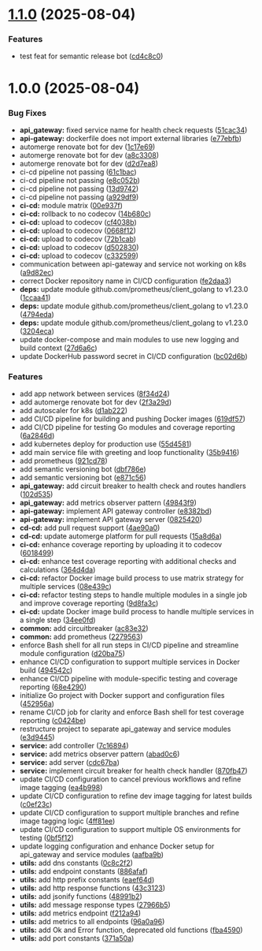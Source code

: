 # [1.1.0](https://github.com/MarcoFontana48/AUSL-Romagna-CCE-Microservices-Project-Proposal/compare/v1.0.0...v1.1.0) (2025-08-04)


### Features

* test feat for semantic release bot ([cd4c8c0](https://github.com/MarcoFontana48/AUSL-Romagna-CCE-Microservices-Project-Proposal/commit/cd4c8c03babab2cbd0f35e167d510768a615026c))

# 1.0.0 (2025-08-04)


### Bug Fixes

* **api_gateway:** fixed service name for health check requests ([51cac34](https://github.com/MarcoFontana48/AUSL-Romagna-CCE-Microservices-Project-Proposal/commit/51cac341b091fa4ff7c035fd3b961faf6007aa09))
* **api-gateway:** dockerfile does not import external libraries ([e77ebfb](https://github.com/MarcoFontana48/AUSL-Romagna-CCE-Microservices-Project-Proposal/commit/e77ebfb28c2d6443de6135aebacdaef88b74c7fe))
* automerge renovate bot for dev ([1c17e69](https://github.com/MarcoFontana48/AUSL-Romagna-CCE-Microservices-Project-Proposal/commit/1c17e69d977817d3d98749a533c345e5084a748e))
* automerge renovate bot for dev ([a8c3308](https://github.com/MarcoFontana48/AUSL-Romagna-CCE-Microservices-Project-Proposal/commit/a8c3308a977c0a2796de631ddfba56f4dbea492a))
* automerge renovate bot for dev ([d2d7ea8](https://github.com/MarcoFontana48/AUSL-Romagna-CCE-Microservices-Project-Proposal/commit/d2d7ea84f00cb89ed8221e2c4434bff5302209e0))
* ci-cd pipeline not passing ([61c1bac](https://github.com/MarcoFontana48/AUSL-Romagna-CCE-Microservices-Project-Proposal/commit/61c1bac7e9198051294355bace1918e3591ca0de))
* ci-cd pipeline not passing ([e8c052b](https://github.com/MarcoFontana48/AUSL-Romagna-CCE-Microservices-Project-Proposal/commit/e8c052b6fee1150ad5d9bd4b27e6d08b0458e989))
* ci-cd pipeline not passing ([13d9742](https://github.com/MarcoFontana48/AUSL-Romagna-CCE-Microservices-Project-Proposal/commit/13d9742d7243ccb85c5f431bd39cf08793584945))
* ci-cd pipeline not passing ([a929df9](https://github.com/MarcoFontana48/AUSL-Romagna-CCE-Microservices-Project-Proposal/commit/a929df95882c80b9fcd8c069ca02d3c46c5f86b4))
* **ci-cd:** module matrix ([00e937f](https://github.com/MarcoFontana48/AUSL-Romagna-CCE-Microservices-Project-Proposal/commit/00e937f0a26cbd90102534cfd20057936733ab52))
* **ci-cd:** rollback to no codecov ([14b680c](https://github.com/MarcoFontana48/AUSL-Romagna-CCE-Microservices-Project-Proposal/commit/14b680cabb81a137ed5b4897f5cf234b2f17b227))
* **ci-cd:** upload to codecov ([cf4038b](https://github.com/MarcoFontana48/AUSL-Romagna-CCE-Microservices-Project-Proposal/commit/cf4038b081da4b231278cc67e4c09dafb2c72558))
* **ci-cd:** upload to codecov ([0668f12](https://github.com/MarcoFontana48/AUSL-Romagna-CCE-Microservices-Project-Proposal/commit/0668f1204e0039121a1a1415d29ca0dcb8f9766a))
* **ci-cd:** upload to codecov ([72b1cab](https://github.com/MarcoFontana48/AUSL-Romagna-CCE-Microservices-Project-Proposal/commit/72b1cab51a65ce3e39a56661c39a3ec7820fd8a4))
* **ci-cd:** upload to codecov ([d502830](https://github.com/MarcoFontana48/AUSL-Romagna-CCE-Microservices-Project-Proposal/commit/d50283076d4416c87fd3e6728a641809a5d88c40))
* **ci-cd:** upload to codecov ([c332599](https://github.com/MarcoFontana48/AUSL-Romagna-CCE-Microservices-Project-Proposal/commit/c332599f432b812dfa69bfa6ea3308a778f63b07))
* communication between api-gateway and service not working on k8s ([a9d82ec](https://github.com/MarcoFontana48/AUSL-Romagna-CCE-Microservices-Project-Proposal/commit/a9d82ec0c55b20732e28280da35334d15d7fec13))
* correct Docker repository name in CI/CD configuration ([fe2daa3](https://github.com/MarcoFontana48/AUSL-Romagna-CCE-Microservices-Project-Proposal/commit/fe2daa346eb5420b7d6d0638740c22992062a27c))
* **deps:** update module github.com/prometheus/client_golang to v1.23.0 ([1ccaa41](https://github.com/MarcoFontana48/AUSL-Romagna-CCE-Microservices-Project-Proposal/commit/1ccaa4140971019e25abb6cef6c393c6db5611f3))
* **deps:** update module github.com/prometheus/client_golang to v1.23.0 ([4794eda](https://github.com/MarcoFontana48/AUSL-Romagna-CCE-Microservices-Project-Proposal/commit/4794eda13e53962874d63d14b42a8399bb61337b))
* **deps:** update module github.com/prometheus/client_golang to v1.23.0 ([3204eca](https://github.com/MarcoFontana48/AUSL-Romagna-CCE-Microservices-Project-Proposal/commit/3204ecaa6ed2f31c25ee376349b4bd3b1ac5d62c))
* update docker-compose and main modules to use new logging and build context ([27d6a6c](https://github.com/MarcoFontana48/AUSL-Romagna-CCE-Microservices-Project-Proposal/commit/27d6a6c67ab54e179bdb0977375bed01cb9a1e0c))
* update DockerHub password secret in CI/CD configuration ([bc02d6b](https://github.com/MarcoFontana48/AUSL-Romagna-CCE-Microservices-Project-Proposal/commit/bc02d6be7b9494cb653f8e4b9fe000b4dabb2952))


### Features

* add app network between services ([8f34d24](https://github.com/MarcoFontana48/AUSL-Romagna-CCE-Microservices-Project-Proposal/commit/8f34d24bc8b46354a05f4a38fb4eb2aefd5c93ca))
* add automerge renovate bot for dev ([2f3a29d](https://github.com/MarcoFontana48/AUSL-Romagna-CCE-Microservices-Project-Proposal/commit/2f3a29dd3be8915654b0500e2bacb72db019fda5))
* add autoscaler for k8s ([d1ab222](https://github.com/MarcoFontana48/AUSL-Romagna-CCE-Microservices-Project-Proposal/commit/d1ab222288fe31c9096f9c2b6a4acd107eca2b4f))
* add CI/CD pipeline for building and pushing Docker images ([619df57](https://github.com/MarcoFontana48/AUSL-Romagna-CCE-Microservices-Project-Proposal/commit/619df576ed3509d30be823e00ed40f814d386221))
* add CI/CD pipeline for testing Go modules and coverage reporting ([6a2846d](https://github.com/MarcoFontana48/AUSL-Romagna-CCE-Microservices-Project-Proposal/commit/6a2846d0be374d071f845a1ec0b6db8e2223a2a7))
* add kubernetes deploy for production use ([55d4581](https://github.com/MarcoFontana48/AUSL-Romagna-CCE-Microservices-Project-Proposal/commit/55d45816f07e4932e8a1f49efc0ef70be13c9bca))
* add main service file with greeting and loop functionality ([35b9416](https://github.com/MarcoFontana48/AUSL-Romagna-CCE-Microservices-Project-Proposal/commit/35b941699baefd89943413229e15fb3fe584a313))
* add prometheus ([921cd78](https://github.com/MarcoFontana48/AUSL-Romagna-CCE-Microservices-Project-Proposal/commit/921cd780582c1a242886ce406304fd547307d78d))
* add semantic versioning bot ([dbf786e](https://github.com/MarcoFontana48/AUSL-Romagna-CCE-Microservices-Project-Proposal/commit/dbf786ecc01be12d09a679cee779ee501d432210))
* add semantic versioning bot ([e871c56](https://github.com/MarcoFontana48/AUSL-Romagna-CCE-Microservices-Project-Proposal/commit/e871c56a389a8f4f065b1fef96b36b9c139c2c85))
* **api_gateway:** add circuit breaker to health check and routes handlers ([102d535](https://github.com/MarcoFontana48/AUSL-Romagna-CCE-Microservices-Project-Proposal/commit/102d53556722cadaa0794b7ef3a93623a6b108e5))
* **api_gateway:** add metrics observer pattern ([49843f9](https://github.com/MarcoFontana48/AUSL-Romagna-CCE-Microservices-Project-Proposal/commit/49843f98a7bd7302e07d83edf83c16b84bc72bc9))
* **api-gateway:** implement API gateway controller ([e8382bd](https://github.com/MarcoFontana48/AUSL-Romagna-CCE-Microservices-Project-Proposal/commit/e8382bdae8652392e129824188cb15fdfa1bf5a2))
* **api-gateway:** implement API gateway server ([0825420](https://github.com/MarcoFontana48/AUSL-Romagna-CCE-Microservices-Project-Proposal/commit/082542060c1e26a8bda790b6288c5b0f7343f573))
* **cd-cd:** add pull request support ([4ae90a0](https://github.com/MarcoFontana48/AUSL-Romagna-CCE-Microservices-Project-Proposal/commit/4ae90a067c96c47f9c402b19a142a5cd906ae1b8))
* **cd-cd:** update automerge platform for pull requests ([15a8d6a](https://github.com/MarcoFontana48/AUSL-Romagna-CCE-Microservices-Project-Proposal/commit/15a8d6a28539deb2b936f5c97caecdd4d67a254a))
* **ci-cd:** enhance coverage reporting by uploading it to codecov ([6018499](https://github.com/MarcoFontana48/AUSL-Romagna-CCE-Microservices-Project-Proposal/commit/601849991cb46fb4f569d9aac9716ebe3f5d60b7))
* **ci-cd:** enhance test coverage reporting with additional checks and calculations ([364d4da](https://github.com/MarcoFontana48/AUSL-Romagna-CCE-Microservices-Project-Proposal/commit/364d4daae601119862da5b45f651dc29f50f9211))
* **ci-cd:** refactor Docker image build process to use matrix strategy for multiple services ([08e439c](https://github.com/MarcoFontana48/AUSL-Romagna-CCE-Microservices-Project-Proposal/commit/08e439cf496e2d479374ffef7e04c85bd5dbe9b2))
* **ci-cd:** refactor testing steps to handle multiple modules in a single job and improve coverage reporting ([9d8fa3c](https://github.com/MarcoFontana48/AUSL-Romagna-CCE-Microservices-Project-Proposal/commit/9d8fa3c39957469580fe65791709c26093608c7e))
* **ci-cd:** update Docker image build process to handle multiple services in a single step ([34ee0fd](https://github.com/MarcoFontana48/AUSL-Romagna-CCE-Microservices-Project-Proposal/commit/34ee0fd681d994524067c9ea4c63c5371a154d5c))
* **common:** add circuitbreaker ([ac83e32](https://github.com/MarcoFontana48/AUSL-Romagna-CCE-Microservices-Project-Proposal/commit/ac83e32411733fa4b8d9a91cf6b90a554b29789f))
* **common:** add prometheus ([2279563](https://github.com/MarcoFontana48/AUSL-Romagna-CCE-Microservices-Project-Proposal/commit/2279563c687c60e6ceb36c62b7430d6dd39c9562))
* enforce Bash shell for all run steps in CI/CD pipeline and streamline module configuration ([d20ba75](https://github.com/MarcoFontana48/AUSL-Romagna-CCE-Microservices-Project-Proposal/commit/d20ba75d2abf0e3018b360a6684714b85c85dc62))
* enhance CI/CD configuration to support multiple services in Docker build ([494542c](https://github.com/MarcoFontana48/AUSL-Romagna-CCE-Microservices-Project-Proposal/commit/494542c0906e4d1feb05ce6032985391eba50724))
* enhance CI/CD pipeline with module-specific testing and coverage reporting ([68e4290](https://github.com/MarcoFontana48/AUSL-Romagna-CCE-Microservices-Project-Proposal/commit/68e429038527e941923a184c6aae3315965c0216))
* initialize Go project with Docker support and configuration files ([452956a](https://github.com/MarcoFontana48/AUSL-Romagna-CCE-Microservices-Project-Proposal/commit/452956abf1803a3c660fb5a80a4e0d4c8fc85cfb))
* rename CI/CD job for clarity and enforce Bash shell for test coverage reporting ([c0424be](https://github.com/MarcoFontana48/AUSL-Romagna-CCE-Microservices-Project-Proposal/commit/c0424be928ac564d86a8dfc8de89712f323c23d8))
* restructure project to separate api_gateway and service modules ([e3d9445](https://github.com/MarcoFontana48/AUSL-Romagna-CCE-Microservices-Project-Proposal/commit/e3d9445a3169d465519a480ccf974263f437967e))
* **service:** add controller ([7c16894](https://github.com/MarcoFontana48/AUSL-Romagna-CCE-Microservices-Project-Proposal/commit/7c16894a18e359c3a10b676f169597972dc38dcb))
* **service:** add metrics observer pattern ([abad0c6](https://github.com/MarcoFontana48/AUSL-Romagna-CCE-Microservices-Project-Proposal/commit/abad0c648a93417a3fef3ffe86aa25d4cffa0b86))
* **service:** add server ([cdc67ba](https://github.com/MarcoFontana48/AUSL-Romagna-CCE-Microservices-Project-Proposal/commit/cdc67ba57e57d6a868707c77094f9d14d33fe477))
* **service:** implement circuit breaker for health check handler ([870fb47](https://github.com/MarcoFontana48/AUSL-Romagna-CCE-Microservices-Project-Proposal/commit/870fb4787cb3cf6be7228d6d3e80cc651215de0e))
* update CI/CD configuration to cancel previous workflows and refine image tagging ([ea4b998](https://github.com/MarcoFontana48/AUSL-Romagna-CCE-Microservices-Project-Proposal/commit/ea4b9980e58c8808cd713b4a91411a248de7c50a))
* update CI/CD configuration to refine dev image tagging for latest builds ([c0ef23c](https://github.com/MarcoFontana48/AUSL-Romagna-CCE-Microservices-Project-Proposal/commit/c0ef23c551f77366bfe059272b58a39846c52a67))
* update CI/CD configuration to support multiple branches and refine image tagging logic ([4ff81ee](https://github.com/MarcoFontana48/AUSL-Romagna-CCE-Microservices-Project-Proposal/commit/4ff81eee1ae081bc1ecde84ea68dd0caba39e131))
* update CI/CD configuration to support multiple OS environments for testing ([0bf5f12](https://github.com/MarcoFontana48/AUSL-Romagna-CCE-Microservices-Project-Proposal/commit/0bf5f1267c6631d40e69a89a6428bacc28f7bec4))
* update logging configuration and enhance Docker setup for api_gateway and service modules ([aafba9b](https://github.com/MarcoFontana48/AUSL-Romagna-CCE-Microservices-Project-Proposal/commit/aafba9bcb6e2568924553bc95d10439260b70e88))
* **utils:** add dns constants ([0c8c2f2](https://github.com/MarcoFontana48/AUSL-Romagna-CCE-Microservices-Project-Proposal/commit/0c8c2f2edacc4ede1af46cc27fc5e5d276fd76f9))
* **utils:** add endpoint constants ([886afaf](https://github.com/MarcoFontana48/AUSL-Romagna-CCE-Microservices-Project-Proposal/commit/886afaf628f34fa18377df8adcd7e1a4bba6dc6b))
* **utils:** add http prefix constants ([eaef64d](https://github.com/MarcoFontana48/AUSL-Romagna-CCE-Microservices-Project-Proposal/commit/eaef64d98cde2ececb6536711f0af5e0fa9b0ade))
* **utils:** add http response functions ([43c3123](https://github.com/MarcoFontana48/AUSL-Romagna-CCE-Microservices-Project-Proposal/commit/43c31234cbcfda2609190014ca047459f49d6f5a))
* **utils:** add jsonify functions ([48991b2](https://github.com/MarcoFontana48/AUSL-Romagna-CCE-Microservices-Project-Proposal/commit/48991b2dad8e3be0ffae9af258ade9d3cfc9667c))
* **utils:** add message response types ([27966b5](https://github.com/MarcoFontana48/AUSL-Romagna-CCE-Microservices-Project-Proposal/commit/27966b5cc6fb1f0e375c445ddc4699078450cca5))
* **utils:** add metrics endpoint ([f212a94](https://github.com/MarcoFontana48/AUSL-Romagna-CCE-Microservices-Project-Proposal/commit/f212a94c1c6ba1e1f4499d828538317041be51df))
* **utils:** add metrics to all endpoints ([96a0a96](https://github.com/MarcoFontana48/AUSL-Romagna-CCE-Microservices-Project-Proposal/commit/96a0a964483f5e5b83a8be33986d578b165927db))
* **utils:** add Ok and Error function, deprecated old functions ([fba4590](https://github.com/MarcoFontana48/AUSL-Romagna-CCE-Microservices-Project-Proposal/commit/fba459040a5763c4e5a368f48616cdd44232325a))
* **utils:** add port constants ([371a50a](https://github.com/MarcoFontana48/AUSL-Romagna-CCE-Microservices-Project-Proposal/commit/371a50aca0c23b18abd59af6ec45e3270bda0b3f))
